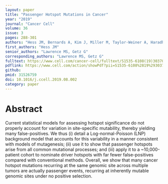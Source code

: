```yaml
---
layout: paper
title: "Passenger Hotspot Mutations in Cancer"
year: "2019"
journal: "Cancer Cell"
volume: 36
issue: 3
pages: 288-301
authors: "Hess JM, Bernards A, Kim J, Miller M, Taylor-Weiner A, Haradhvala NJ, Lawrence MS, Getz G"
first_authors: "Hess JM"
senior_authors: "Lawrence MS, Getz G"
corresponding_authors: "Lawrence MS, Getz G"
fulltext: https://www.cell.com/cancer-cell/fulltext/S1535-6108(19)30370-8
pdflink: https://www.cell.com/action/showPdf?pii=S1535-6108%2819%2930370-8
github:
pmid: 31526759
doi: 10.1016/j.ccell.2019.08.002
category: paper
---
```


# Abstract

Current statistical models for assessing hotspot significance do not properly account for variation in site-specific mutability, thereby yielding many false-positives. We thus (i) detail a Log-normal-Poisson (LNP) background model that accounts for this variability in a manner consistent with models of mutagenesis; (ii) use it to show that passenger hotspots arise from all common mutational processes; and (iii) apply it to a ~10,000-patient cohort to nominate driver hotspots with far fewer false-positives compared with conventional methods. Overall, we show that many cancer hotspot mutations recurring at the same genomic site across multiple tumors are actually passenger events, recurring at inherently mutable genomic sites under no positive selection.



